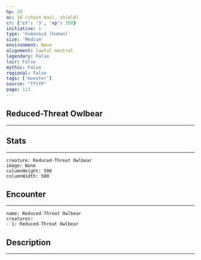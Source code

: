 ```yaml
---
hp: 29
ac: 18 (chain mail, shield)
cr: {'cr': '3', 'xp': 350}
initiative: 1
type: 'humanoid (human)'    
size: 'Medium'
environment: None
alignment: lawful neutral
legendary: False
lair: False
mythic: False
regional: False
tags: ['monster']
source: "TftYP"
page: 113
---
```


## Reduced-Threat Owlbear
---



## Stats
---

```statblock
creature: Reduced-Threat Owlbear
image: None
columnHeight: 500
columnWidth: 500
```

## Encounter
---

```encounter-table
name: Reduced-Threat Owlbear
creatures:
- 1: Reduced-Threat Owlbear
```

## Description
---




